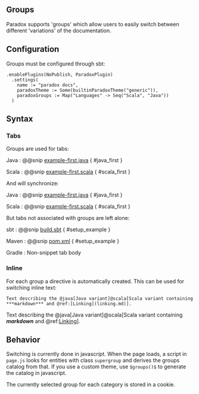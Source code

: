 Groups
------

Paradox supports 'groups' which allow users to easily switch between different
'variations' of the documentation.

## Configuration

Groups must be configured through sbt:

```
.enablePlugins(NoPublish, ParadoxPlugin)
  .settings(
    name := "paradox docs",
    paradoxTheme := Some(builtinParadoxTheme("generic")),
    paradoxGroups := Map("Languages" -> Seq("Scala", "Java"))
  )
```

## Syntax

### Tabs

Groups are used for tabs:

Java
:   @@snip [example-first.java](../../resources/tab-switching/examples.java) { #java_first }

Scala
:   @@snip [example-first.scala](../../resources/tab-switching/examples.scala) { #scala_first }

And will synchronize:

Java
:   @@snip [example-first.java](../../resources/tab-switching/examples.java) { #java_first }

Scala
:   @@snip [example-first.scala](../../resources/tab-switching/examples.scala) { #scala_first }


But tabs not associated with groups are left alone:

sbt
:   @@snip [build.sbt](../../resources/build.sbt) { #setup_example }

Maven
:   @@snip [pom.xml](../../resources/pom.xml) { #setup_example }

Gradle
:   Non-snippet tab body


### Inline

For each group a directive is automatically created. This can be used for
switching inline text:

```
Text describing the @java[Java variant]@scala[Scala variant containing ***markdown*** and @ref:[Linking](linking.md)].
```

Text describing the @java[Java variant]@scala[Scala variant containing ***markdown*** and @ref:[Linking](linking.md)].


## Behavior

Switching is currently done in javascript. When the page loads, a script in
`page.js` looks for entities with class `supergroup` and derives the groups
catalog from that. If you use a custom theme, use `$groups()$` to generate
the catalog in javascript.

The currently selected group for each category is stored in a cookie.
